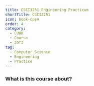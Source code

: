 ```yaml
---
title: CSCI3251 Engineering Practicum
shortTitle: CSCI3251
icon: book-open
order: 4
category:
  - CUHK
  - Course
  - 20T2
tag:
  - Computer Science
  - Engineering
  - Practice
---
```


### What is this course about?
